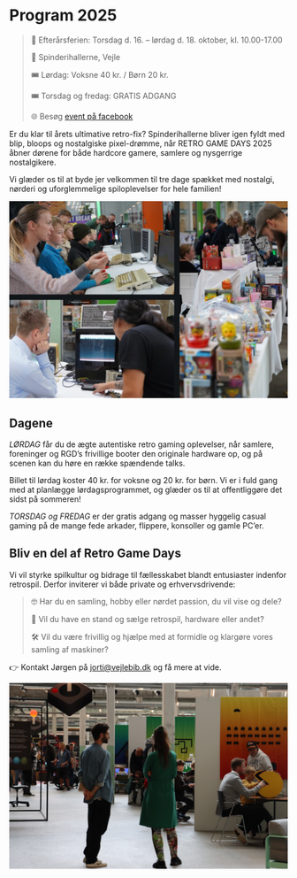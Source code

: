 <!-- BEGIN ARISE ------------------------------
Title:: "Spilkultur, historie og fællesskaber i uge 42"

Author:: "Fablab Spinderihallerne, Vejle Museerne og Vejle Bibliotekerne"
Description:: "Retro Game Days er en fejring af spilkultur, historie og fællesskaber i uge 42: oplev nostalgi og nørderi når du hører lyden af de gamle maskiner"
Language:: "da"
Thumbnail:: "joystick-150x150.png"
Published Date:: "2025-06-17"
Modified Date:: "2025-07-14"

content_header:: "false"
rss_hide:: "true"
---- END ARISE \\ DO NOT MODIFY THIS LINE ---->

# Program 2025

>📅  Efterårsferien: Torsdag d. 16. – lørdag d. 18. oktober, kl. 10.00-17.00 
>
>📍  Spinderihallerne, Vejle
>
>🎟️  Lørdag: Voksne 40 kr. / Børn 20 kr. 
>
>🎟️  Torsdag og fredag: GRATIS ADGANG
>
>🌐  Besøg [event på facebook](https://www.facebook.com/events/727221046554171)

Er du klar til årets ultimative retro-fix? Spinderihallerne bliver igen fyldt med blip, bloops og nostalgiske pixel-drømme, når RETRO GAME DAYS 2025 åbner dørene for både hardcore gamere, samlere og nysgerrige nostalgikere.

Vi glæder os til at byde jer velkommen til tre dage spækket med nostalgi, nørderi og uforglemmelige spiloplevelser for hele familien!

![Stemningsbilleder fra Retro Game Days: der bliver spillet Amiga, Spectrum og kigget på figurer til salg](RGD-stemning-02.jpg)

## Dagene
*LØRDAG* får du de ægte autentiske retro gaming oplevelser, når samlere, foreninger og RGD’s frivillige booter den originale hardware op, og på scenen kan du høre en række spændende talks. 

Billet til lørdag koster 40 kr. for voksne og 20 kr. for børn. Vi er i fuld gang med at planlægge lørdagsprogrammet, og glæder os til at offentliggøre det sidst på sommeren!

*TORSDAG og FREDAG* er der gratis adgang og masser hyggelig casual gaming på de mange fede arkader, flippere, konsoller og gamle PC’er.

## Bliv en del af Retro Game Days

Vi vil styrke spilkultur og bidrage til fællesskabet blandt entusiaster indenfor retrospil. Derfor inviterer vi både private og erhvervsdrivende:

>🤓 Har du en samling, hobby eller nørdet passion, du vil vise og dele?
>
>🛒 Vil du have en stand og sælge retrospil, hardware eller andet?
>
>🛠️ Vil du være frivillig og hjælpe med at formidle og klargøre vores samling af maskiner?

👉 Kontakt Jørgen på <jorti@vejlebib.dk> og få mere at vide.

![Aktivitet i Spinderiet til Retro Game Days 2024](RGD-stemning-01.jpg)
